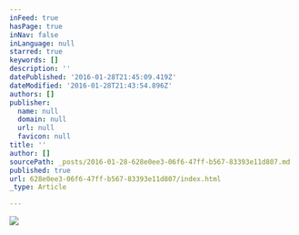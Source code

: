 ```yaml
---
inFeed: true
hasPage: true
inNav: false
inLanguage: null
starred: true
keywords: []
description: ''
datePublished: '2016-01-28T21:45:09.419Z'
dateModified: '2016-01-28T21:43:54.896Z'
authors: []
publisher:
  name: null
  domain: null
  url: null
  favicon: null
title: ''
author: []
sourcePath: _posts/2016-01-28-628e0ee3-06f6-47ff-b567-83393e11d807.md
published: true
url: 628e0ee3-06f6-47ff-b567-83393e11d807/index.html
_type: Article

---
```

![](https://the-grid-user-content.s3-us-west-2.amazonaws.com/1506a36f-df62-4386-b27f-219b03fd55c2.png)